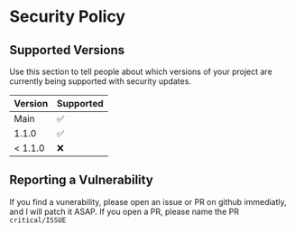 # Security Policy

## Supported Versions

Use this section to tell people about which versions of your project are
currently being supported with security updates.

| Version | Supported          |
| ------- | ------------------ |
| Main    | :white_check_mark: |
| 1.1.0   | :white_check_mark: |               
| < 1.1.0 | :x:                |

## Reporting a Vulnerability

If you find a vunerability, please open an issue or PR on github immediatly, and I will patch it ASAP. If you open a PR, please name the PR `critical/ISSUE`
